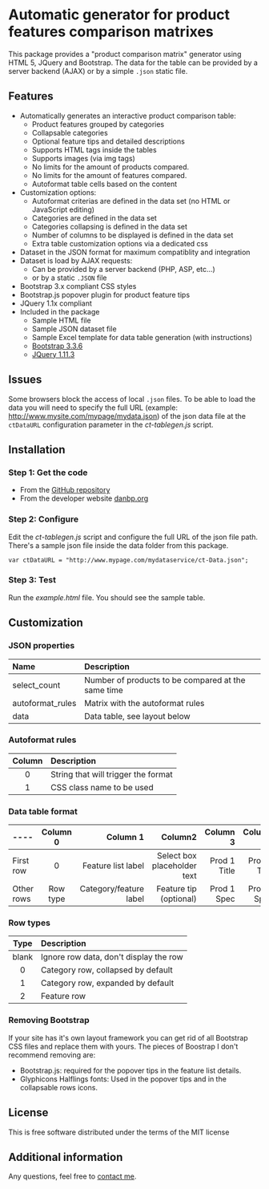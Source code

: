 # Automatic generator for product features comparison matrixes


This package provides a "product comparison matrix" generator using HTML 5, JQuery and Bootstrap.
The data for the table can be provided by a server backend (AJAX) or by a simple `.json` static file.


## Features

* Automatically generates an interactive product comparison table:
	* Product features grouped by categories
	* Collapsable categories
	* Optional feature tips and detailed descriptions
	* Supports HTML tags inside the tables
	* Supports images (via img tags)
	* No limits for the amount of products compared.
	* No limits for the amount of features compared.
	* Autoformat table cells based on the content
* Customization options:
	* Autoformat criterias are defined in the data set (no HTML or JavaScript editing)
	* Categories are defined in the data set
	* Categories collapsing is defined in the data set
	* Number of columns to be displayed is defined in the data set
	* Extra table customization options via a dedicated css
* Dataset in the JSON format for maximum compatiblity and integration
* Dataset is load by AJAX requests:
	* Can be provided by a server backend (PHP, ASP, etc...)
	* or by a static `.JSON` file
* Bootstrap 3.x compliant CSS styles
* Bootstrap.js popover plugin for product feature tips
* JQuery 1.1x compliant
* Included in the package
	* Sample HTML file
	* Sample JSON dataset file
	* Sample Excel template for data table generation (with instructions)
	* [Bootstrap 3.3.6](https://www.getbootstrap.com)
	* [JQuery 1.11.3](https://jquery.com)


## Issues
Some browsers block the access of local `.json` files. To be able to load the data you will need to specify the full URL (example: http://www.mysite.com/mypage/mydata.json) of the json data file at the `ctDataURL` configuration parameter in the *ct-tablegen.js* script.

## Installation

### Step 1: Get the code

* From the [GitHub repository](https://github.com/danpeig/product-compare-matrix")
* From the developer website [danbp.org](http://www.danbp.org/w/English_Version)

### Step 2: Configure

Edit the *ct-tablegen.js* script and configure the full URL of the json file path. There's a sample json file inside the data folder from this package.

```
var ctDataURL = "http://www.mypage.com/mydataservice/ct-Data.json";
```

### Step 3: Test

Run the *example.html* file. You should see the sample table.

## Customization


### JSON properties


| Name | Description|
|:----|:----|
|select_count|Number of products to be compared at the same time|
|autoformat_rules|Matrix with the autoformat rules|
|data|Data table, see layout below|


### Autoformat rules
| Column | Description |
|:-:|:----|
|0|String that will trigger the format|
|1|CSS class name to be used|


### Data table format
|----| Column 0 | Column 1 | Column2 | Column 3 | Column 4| ... |
|:--------|:---:| ----:| ----:| ----:|----:|----:|
|First row| 0 | Feature list label |  Select box placeholder text | Prod 1 Title | Prod 2 Title | Prod X Title...|
|Other rows| Row type | Category/feature label |  Feature tip (optional)| Prod 1 Spec | Prod 2 Spec | Prod X Spec...|


### Row types
| Type | Description|
|:----:|:----|
|blank|Ignore row data, don't display the row|
|0|Category row, collapsed by default|
|1|Category row, expanded by default|
|2|Feature row|


### Removing Bootstrap


If your site has it's own layout framework you can get rid of all Bootstrap CSS files and replace them with yours. The pieces of Boostrap I don't recommend removing are:

* Bootstrap.js: required for the popover tips in the feature list details.
* Glyphicons Halflings fonts: Used in the popover tips and in the collapsable rows icons.
 

 
## License

This is free software distributed under the terms of the MIT license

## Additional information

Any questions, feel free to [contact me](http://www.danbp.org).
